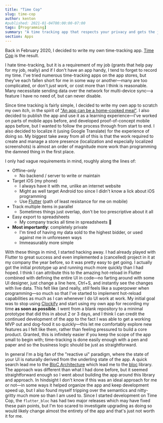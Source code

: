 ```yaml
---
title: "Time Cop"
slug: time-cop
author: kenton
#published: 2021-01-04T00:00:00-07:00
tags: [Programming]
summary: "A time tracking app that respects your privacy and gets the job done without getting too fancy."
section: Apps
---
```


Back in February 2020, I decided to write my own time-tracking app. [Time Cop](https://timecop.app) is the result.

I hate time-tracking, but it is a requirement of my job (grants that help pay for my job, really) and if I don't have an app handy, I tend to forget to record my time. I've tried numerous time-tracking apps on the app stores, but they've each fallen short for me in some way or another—many are too complicated, or don't _just work_, or cost more than I think is reasonable. Many necessitate sending data over the network for multi-device sync—a feature I have no need of, but can never disable.

Since time tracking is fairly simple, I decided to write my own app to scratch my own itch, in the spirit of ["An app can be a home-cooked meal"](https://www.robinsloan.com/notes/home-cooked-app/). I also decided to publish the app and use it as a learning experience—I've worked on parts of mobile apps before, and developed proof-of-concept mobile apps before, but I wanted to follow the process through from start to end. I also decided to localize it (using Google Translate) for the experience of doing so. My biggest take away from all of this is that the work required to create and manage a store presence (localization and especially localized screenshots) is almost an order of magnitude more work than programming the damned thing in the first place.

I only had vague requirements in mind, roughly along the lines of:

* Offline-only
    * No backend / server to write or maintain
* Target iOS (my phone)
    * I always have it with me, unlike an internet website
    * Might as well target Android too since I didn't know a lick about iOS programming
    * Use [Flutter](https://flutter.dev/) (path of least resistance for me on mobile)
* Track multiple items in parallel
    * Sometimes things just overlap, don't be too prescriptive about it all
* Easy export to spreadsheets
    * My company tracks all time in spreadsheets 🤷
* **Most importantly**: completely private
    * I'm tired of having my data sold to the highest bidder, or used against me in unforeseen ways
    * Immeasurably more simple

With these things in mind, I started hacking away. I had already played with Flutter to great success and even implemented a (cancelled) project in it at my company the year before, so it was pretty easy to get going. I actually got the initial prototype up and running much more quickly than I had hoped. I think I can attribute this to the amazing hot-reload in Flutter combined with defining the entire UI in code—no farting around with some UI designer, just change a line here, Ctrl+S, and instantly see the changes with live data. This felt like (and really, _still_ feels like a superpower when programming—so much so that I've started to implement hot-reload capabilities as much as I can whenever I do UI work at work. My initial goal was to stop using [Clockify](https://clockify.me/) and start using my own app for recording my time **as soon as possible**. I went from a blank repository to a minimal prototype that did this in about 2 or 3 days, and I think I can credit the continued development of the app to the fact I was able to get a working MVP out and dog-food it so quickly—this let me comfortably explore new features as I felt like them, rather than feeling pressured to build a core product. Granted, this is infinitely easier if you keep the scope of the app small to begin with; time-tracking is done easily enough with a pen and paper and so the business logic should be just as straightforward.

In general I'm a big fan of the "reactive ui" paradigm, where the state of your UI is naturally derived from the underling state of the app. A quick search lead me to the [BloC Architecture](https://medium.com/@artemsidorenko/bloc-architecture-in-flutter-a-modern-architectural-approach-and-how-we-use-it-at-jimdo-bea143b56d01) which lead me to the [bloc](https://bloclibrary.dev) library. The approach was different than what I had done before, but it seemed straightforward enough so I went about building the app around this library and approach. In hindsight I don't know if this was an ideal approach for me or not—in some ways it helped organize the app and keep development speed up, but I also found myself tripping over the semantics and nitty-gritty much more so than I am used to. Since I started development on Time Cop, the `flutter_bloc` has had two major releases which may have fixed these pain points, but I'm too scared to investigate upgrading as doing so would likely change almost the entirety of the app and that's just not worth it for me.
